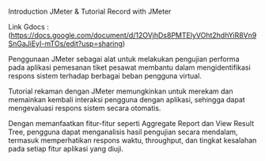 Introduction JMeter & Tutorial Record with JMeter

Link Gdocs : (https://docs.google.com/document/d/12OVjhDs8PMTElyVOht2hdhYiR8Vn9SnGaJiEyI-mTOs/edit?usp=sharing)

Penggunaan JMeter sebagai alat untuk melakukan pengujian performa pada aplikasi pemesanan tiket pesawat membantu dalam mengidentifikasi respons sistem terhadap berbagai beban pengguna virtual.

Tutorial rekaman dengan JMeter memungkinkan untuk merekam dan memainkan kembali interaksi pengguna dengan aplikasi, sehingga dapat mengevaluasi respons sistem secara otomatis.

Dengan memanfaatkan fitur-fitur seperti Aggregate Report dan View Result Tree, pengguna dapat menganalisis hasil pengujian secara mendalam, termasuk memperhatikan respons waktu, throughput, dan tingkat kesalahan pada setiap fitur aplikasi yang diuji.